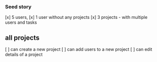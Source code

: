 ### Seed story
[x] 5 users,
[x] 1 user without any projects
[x] 3 projects - with multiple users and tasks

## all projects
[ ] can create a new project
[ ] can add users to a new project
[ ] can edit details of a project
